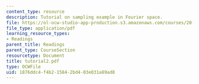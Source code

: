 ```yaml
---
content_type: resource
description: Tutorial on sampling example in Fourier space.
file: https://ol-ocw-studio-app-production.s3.amazonaws.com/courses/20-309-biological-engineering-ii-instrumentation-and-measurement-fall-2006/1876ddc4f4b215842bd403e031a89ad8_tutorial2.pdf
file_type: application/pdf
learning_resource_types:
- Readings
parent_title: Readings
parent_type: CourseSection
resourcetype: Document
title: tutorial2.pdf
type: OCWFile
uid: 1876ddc4-f4b2-1584-2bd4-03e031a89ad8
---
```

